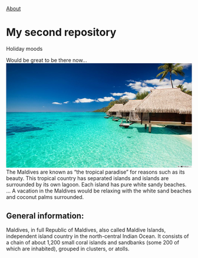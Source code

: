 [About](/about)

# My second repository

Holiday moods

Would be great to be there now...
![Holidays](Holiday.jpg)
The Maldives are known as “the tropical paradise” for reasons such as its beauty. This tropical country has separated islands and islands are surrounded by its own lagoon. Each island has pure white sandy beaches. ... A vacation in the Maldives would be relaxing with the white sand beaches and coconut palms surrounded.

## General information:

Maldives, in full Republic of Maldives, also called Maldive Islands, independent island country in the north-central Indian Ocean. It consists of a chain of about 1,200 small coral islands and sandbanks (some 200 of which are inhabited), grouped in clusters, or atolls.
